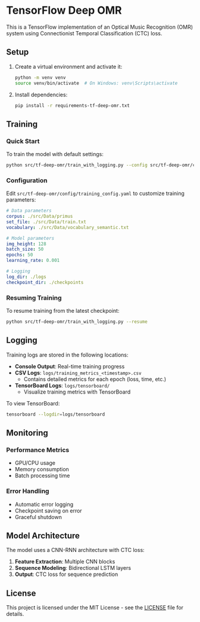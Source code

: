 # TensorFlow Deep OMR

This is a TensorFlow implementation of an Optical Music Recognition (OMR) system using Connectionist Temporal Classification (CTC) loss.

## Setup

1. Create a virtual environment and activate it:
   ```bash
   python -m venv venv
   source venv/bin/activate  # On Windows: venv\Scripts\activate
   ```

2. Install dependencies:
   ```bash
   pip install -r requirements-tf-deep-omr.txt
   ```

## Training

### Quick Start

To train the model with default settings:

```bash
python src/tf-deep-omr/train_with_logging.py --config src/tf-deep-omr/config/training_config.yaml
```

### Configuration

Edit `src/tf-deep-omr/config/training_config.yaml` to customize training parameters:

```yaml
# Data parameters
corpus: ./src/Data/primus
set_file: ./src/Data/train.txt
vocabulary: ./src/Data/vocabulary_semantic.txt

# Model parameters
img_height: 128
batch_size: 50
epochs: 50
learning_rate: 0.001

# Logging
log_dir: ./logs
checkpoint_dir: ./checkpoints
```

### Resuming Training

To resume training from the latest checkpoint:

```bash
python src/tf-deep-omr/train_with_logging.py --resume
```

## Logging

Training logs are stored in the following locations:

- **Console Output**: Real-time training progress
- **CSV Logs**: `logs/training_metrics_<timestamp>.csv`
  - Contains detailed metrics for each epoch (loss, time, etc.)
- **TensorBoard Logs**: `logs/tensorboard/`
  - Visualize training metrics with TensorBoard

To view TensorBoard:

```bash
tensorboard --logdir=logs/tensorboard
```

## Monitoring

### Performance Metrics

- GPU/CPU usage
- Memory consumption
- Batch processing time

### Error Handling

- Automatic error logging
- Checkpoint saving on error
- Graceful shutdown

## Model Architecture

The model uses a CNN-RNN architecture with CTC loss:

1. **Feature Extraction**: Multiple CNN blocks
2. **Sequence Modeling**: Bidirectional LSTM layers
3. **Output**: CTC loss for sequence prediction

## License

This project is licensed under the MIT License - see the [LICENSE](LICENSE) file for details.

